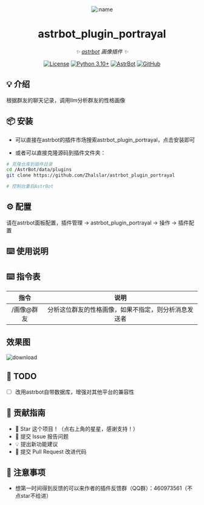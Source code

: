 
<div align="center">

![:name](https://count.getloli.com/@astrbot_plugin_portrayal?name=astrbot_plugin_portrayal&theme=minecraft&padding=6&offset=0&align=top&scale=1&pixelated=1&darkmode=auto)

# astrbot_plugin_portrayal

_✨ [astrbot](https://github.com/AstrBotDevs/AstrBot) 画像插件 ✨_  

[![License](https://img.shields.io/badge/License-MIT-green.svg)](https://opensource.org/licenses/MIT)
[![Python 3.10+](https://img.shields.io/badge/Python-3.10%2B-blue.svg)](https://www.python.org/)
[![AstrBot](https://img.shields.io/badge/AstrBot-3.4%2B-orange.svg)](https://github.com/Soulter/AstrBot)
[![GitHub](https://img.shields.io/badge/作者-Zhalslar-blue)](https://github.com/Zhalslar)

</div>

## 💡 介绍

根据群友的聊天记录，调用llm分析群友的性格画像

## 📦 安装

- 可以直接在astrbot的插件市场搜索astrbot_plugin_portrayal，点击安装即可  

- 或者可以直接克隆源码到插件文件夹：

```bash
# 克隆仓库到插件目录
cd /AstrBot/data/plugins
git clone https://github.com/Zhalslar/astrbot_plugin_portrayal

# 控制台重启AstrBot
```

## ⚙️ 配置

请在astrbot面板配置，插件管理 -> astrbot_plugin_portrayal -> 操作 -> 插件配置

## ⌨️ 使用说明

## ⌨️ 指令表

|     指令      |                    说明                    |
|:-------------:|:-----------------------------------------------:|
| /画像@群友       | 分析这位群友的性格画像，如果不指定，则分析消息发送者 |

## 效果图

![download](https://github.com/user-attachments/assets/b080351a-4ee4-4db7-9fd1-c7ba3260263f)


## 🤝 TODO

- [ ] 改用astrbot自带数据库，增强对其他平台的兼容性

## 👥 贡献指南

- 🌟 Star 这个项目！（点右上角的星星，感谢支持！）
- 🐛 提交 Issue 报告问题
- 💡 提出新功能建议
- 🔧 提交 Pull Request 改进代码

## 📌 注意事项

- 想第一时间得到反馈的可以来作者的插件反馈群（QQ群）：460973561（不点star不给进）
